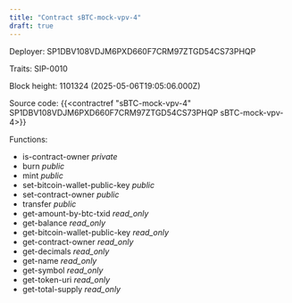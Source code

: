 ```yaml
---
title: "Contract sBTC-mock-vpv-4"
draft: true
---
```

Deployer: SP1DBV108VDJM6PXD660F7CRM97ZTGD54CS73PHQP

Traits:
 SIP-0010



Block height: 1101324 (2025-05-06T19:05:06.000Z)

Source code: {{<contractref "sBTC-mock-vpv-4" SP1DBV108VDJM6PXD660F7CRM97ZTGD54CS73PHQP sBTC-mock-vpv-4>}}

Functions:

* is-contract-owner _private_
* burn _public_
* mint _public_
* set-bitcoin-wallet-public-key _public_
* set-contract-owner _public_
* transfer _public_
* get-amount-by-btc-txid _read_only_
* get-balance _read_only_
* get-bitcoin-wallet-public-key _read_only_
* get-contract-owner _read_only_
* get-decimals _read_only_
* get-name _read_only_
* get-symbol _read_only_
* get-token-uri _read_only_
* get-total-supply _read_only_
